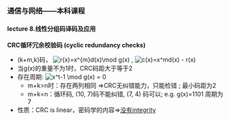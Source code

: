 ### 通信与网络——本科课程

#### lecture 8.线性分组码译码及应用

**CRC循环冗余校验码 (cyclic redundancy checks)**
* (k+m,k)码， <img src="https://www.zhihu.com/equation?tex=r%28x%29%3Dx%5E%7Bm%7Dd%28x%29%5Cmod%20g%28x%29" alt="r(x)=x^{m}d(x)\mod g(x)" class="ee_img tr_noresize" eeimg="1"> ,  <img src="https://www.zhihu.com/equation?tex=c%28x%29%3Dx%5Emd%28x%29%20-%20r%28x%29" alt="c(x)=x^md(x) - r(x)" class="ee_img tr_noresize" eeimg="1"> 
* 当g(x)的重量不为1时，CRC码距大于等于2
* 存在周期:    <img src="https://www.zhihu.com/equation?tex=%20x%5Et-1%20%5Cmod%20g%28x%29%20%3D%200" alt=" x^t-1 \mod g(x) = 0" class="ee_img tr_noresize" eeimg="1"> 
  * m+k>n时：存在两列相同 =>CRC无纠错能力，只能检错  ; 最小码距为2    
  * m+k=n：循环码, (10, 7)码不能纠错, (7, 4) 码可以;  e.g. g(x)=1101    周期为7
* 性质：CRC is linear，密码学的内容=>[没有integrity](http://csce.uark.edu/~drt/publications/icet2003-b.pdf)

